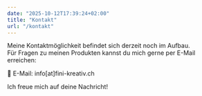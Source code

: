 ```yaml
---
date: "2025-10-12T17:39:24+02:00"
title: "Kontakt"
url: "/kontakt"
---
```


Meine Kontaktmöglichkeit befindet sich derzeit noch im Aufbau.  
Für Fragen zu meinen Produkten kannst du mich gerne per E-Mail erreichen:

📧 E-Mail: info[at]fini-kreativ.ch

Ich freue mich auf deine Nachricht!
